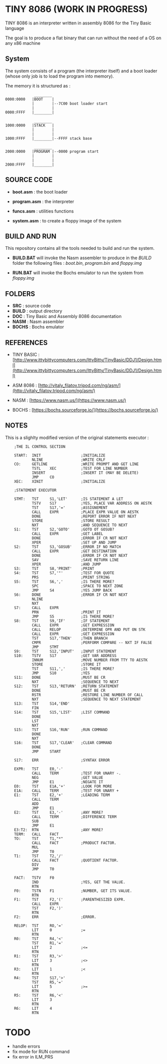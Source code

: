 # TINY 8086 (WORK IN PROGRESS)

TINY 8086 is an interpreter written in assembly 8086 for the Tiny Basic language

The goal is to produce a flat binary that can run without the need of a OS on any x86 machine 

## System
The system consists of a program (the interpreter itself) and a boot loader (whose only job is to load the program into memory).

The memory it is structured as :

```
             ________
0000:0000   |BOOT    |  
            |        |--7C00 boot loader start
            |        |
0000:FFFF   |________|

             ________
1000:0000   |STACK   |  
            |        |
            |        |
1000:FFFF   |________|--FFFF stack base

             ________
2000:0000   |PROGRAM |--0000 program start
            |        |
            |        |
2000:FFFF   |________|
```

## SOURCE CODE

- __boot.asm__ : the boot loader

- __program.asm__ : the interpreter

- __funcs.asm__ : utilities functions

- __system.asm__ : to create a floppy image of the system

## BUILD AND RUN

This repository contains all the tools needed to build and run the system.

- __BUILD.BAT__ will invoke the Nasm assembler to produce in the _BUILD_ folder the following files : _boot.bin_, _program.bin_ and _floppy.img_

- __RUN.BAT__ will invoke the Bochs emulator to run the system from _floppy.img_

## FOLDERS
- __SRC__ : source code
- __BUILD__ : output directory
- __DOC__ : Tiny Basic and Assembly 8086 documentation
- __NASM__ : Nasm assembler
- __BOCHS__ : Bochs emulator

## REFERENCES

- TINY BASIC : [http://www.ittybittycomputers.com/IttyBitty/TinyBasic/DDJ1/Design.html](http://www.ittybittycomputers.com/IttyBitty/TinyBasic/DDJ1/Design.html)

- ASM 8086 : [http://vitaly_filatov.tripod.com/ng/asm/](http://vitaly_filatov.tripod.com/ng/asm/)

- NASM : [https://www.nasm.us/](https://www.nasm.us/)

- BOCHS : [https://bochs.sourceforge.io/](https://bochs.sourceforge.io/)

## NOTES

This is a slighlty modified version of the original statements executor :

```
    ;THE IL CONTROL SECTION

    START:  INIT                  ;INITIALIZE
            NLINE                 ;WRITE CRLF
    CO:     GETLINE               ;WRITE PROMPT AND GET LINE
            TSTL    XEC           ;TEST FOR LINE NUMBER
            INSERT                ;INSERT IT (MAY BE DELETE)
            JMP     CO
    XEC:    XINIT                 ;INITIALIZE

    ;STATEMENT EXECUTOR

    STMT:   TST     S1,'LET'      ;IS STATEMENT A LET
            TSTV    S17           ;YES, PLACE VAR ADDRESS ON AESTK
            TST     S17,'='       ;ASSIGNEMENT
            CALL    EXPR          ;PLACE EXPR VALUE ON AESTK
            DONE                  ;REPORT ERROR IF NOT NEXT
            STORE                 ;STORE RESULT
            NXT                   ;AND SEQUENCE TO NEXT
    S1:     TST     S2,'GOTO'     ;GOTO OT GOSUB?
            CALL    EXPR          ;GET LABEL
            DONE                  ;ERROR IF CR NOT NEXT
            XPER                  ;SET UP AND JUMP
    S2:     TST     S3,'GOSUB'    ;ERROR IF NO MATCH
            CALL    EXPR          ;GET DESTINATION
            DONE                  ;ERROR IF CR NOT NEXT
            SAV                   ;SAVE RETURN LINE
            XPER                  ;AND JUMP
    S3:     TST     S8,'PRINT'    ;PRINT
    S4:     TST     S7,'"'        ;TEST FOR QUOTE
            PRS                   ;PRINT STRING
    S5:     TST     S6,','        ;IS THERE MORE?
            SPC                   ;SPACE TO NEXT ZONE
            JMP     S4            ;YES JUMP BACK
    S6:     DONE                  ;ERROR IF CR NOT NEXT
            NLINE
            NXT
    S7:     CALL    EXPR
            PRN                   ;PRINT IT
            JMP     S5            ;IS THERE MORE?
    S8:     TST     S9,'IF'       ;IF STATEMENT
            CALL    EXPR          ;GET EXPRESSION
            CALL    RELOP         ;DETERMINE OPR AND PUT ON STK
            CALL    EXPR          ;GET EXPRESSION
            TST     S17,'THEN'    ;THEN BRANCH
            CMPR                  ;PERFORM COMPARE -- NXT IF FALSE
            JMP     STMT
    S9:     TST     S12,'INPUT'   ;INPUT STATEMENT
    S10:    TSTV    S17           ;GET VAR ADDRESS
            INNUM                 ;MOVE NUMBER FROM TTY TO AESTK
            STORE                 ;STORE IT
            TST     S11,','       ;IS THERE MORE?
            JMP     S10           ;YES
    S11:    DONE                  ;MUST BE CR
            NXT                   ;SEQUENCE TO NEXT
    S12:    TST     S13,'RETURN'  ;RETURN STATEMENT
            DONE                  ;MUST BE CR
            RSTR                  ;RESTORE LINE NUMBER OF CALL
            NXT                   ;SEQUENCE TO NEXT STATEMENT
    S13:    TST     S14,'END'
            FIN
    S14:    TST     S15,'LIST'    ;LIST COMMAND
            DONE
            LST
            NXT
    S15:    TST     S16,'RUN'     ;RUN COMMAND
            DONE
            NXT
    S16:    TST     S17,'CLEAR'   ;CLEAR COMMAND
            DONE
            JMP     START

    S17:    ERR                   ;SYNTAX ERROR

    EXPR:   TST     E0,'-'
            CALL    TERM          ;TEST FOR UNARY -.
            NEG                   ;GET VALUE
            JMP     E1            ;NEGATE IT
    E0:     TST     E1A,'+'       ;LOOK FOR MORE
    E1A:    CALL    TERM          ;TEST FOR UNARY +
    E1:     TST     E2,'+'        ;LEADING TERM
            CALL    TERM
            ADD
            JMP     E1
    E2:     TST     E3,'-'        ;ANY MORE?
            CALL    TERM          ;DIFFERENCE TERM
            SUB
            JMP     E1
    E3:T2:  RTN                   ;ANY MORE?
    TERM:   CALL    FACT
    TO:     TST     T1,"*"
            CALL    FACT          ;PRODUCT FACTOR.
            MUL
            JMP     T0
    T1:     TST     T2,'/'
            CALL    FACT          ;QUOTIENT FACTOR.
            DIV
            JMP     T0

    FACT:   TSTV    F0
            IND                   ;YES, GET THE VALUE.
            RTN
    F0:     TSTN    F1            ;NUMBER, GET ITS VALUE.
            RTN
    F1:     TST     F2,'('        ;PARENTHESIZED EXPR.
            CALL    EXPR
            TST     F2,')'
            RTN
    F2:     ERR                   ;ERROR.

    RELOP:  TST     RO,'='
            LIT     0             ;=
            RTN
    R0:     TST     R4,'<'
            TST     R1,'='
            LIT     2             ;<=
            RTN
    R1:     TST     R3,'>'
            LIT     3             ;<>
            RTN
    R3:     LIT     1             ;<
            RTN
    R4:     TST     S17,'>'
            TST     R5,'='
            LIT     5             ;>=
            RTN
    R5:     TST     R6,'<'
            LIT     3
            RTN                   
    R6:     LIT     4
            RTN
```

# TODO
- handle errors
- fix mode for RUN command
- fix error in ILM_PRS